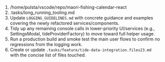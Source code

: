 1. /home/pulsta/vscode/repo/maori-fishing-calendar-react
2. .tasks/long_running_tooling.md
3. Update `LOGGING_GUIDELINES.md` with concrete guidance and examples covering the newly refactored services/components.
4. Tidy up any remaining console calls in lower-priority UI/services (e.g., SettingsModal, tideProviderFactory) to move toward full helper usage.
5. Run a production build and smoke test the main user flows to confirm no regressions from the logging work.
6. Create or update `.tasks/feature/tide-data-integration.files23.md` with the concise list of files touched.

